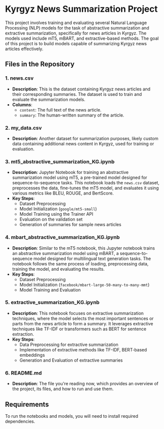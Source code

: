 # Kyrgyz News Summarization Project

This project involves training and evaluating several Natural Language Processing (NLP) models for the task of abstractive summarization and extractive summarization, specifically for news articles in Kyrgyz. The models used include mT5, mBART, and extractive-based methods. The goal of this project is to build models capable of summarizing Kyrgyz news articles effectively.

## Files in the Repository

### 1. **news.csv**
   - **Description**: This is the dataset containing Kyrgyz news articles and their corresponding summaries. The dataset is used to train and evaluate the summarization models.
   - **Columns**:
     - `content`: The full text of the news article.
     - `summary`: The human-written summary of the article.

### 2. **my_data.csv**
   - **Description**: Another dataset for summarization purposes, likely custom data containing additional news content in Kyrgyz, used for training or evaluation.

### 3. **mt5_abstractive_summarization_KG.ipynb**
   - **Description**: Jupyter Notebook for training an abstractive summarization model using mT5, a pre-trained model designed for sequence-to-sequence tasks. This notebook loads the `news.csv` dataset, preprocesses the data, fine-tunes the mT5 model, and evaluates it using various metrics like BLEU, ROUGE, and BertScore.
   - **Key Steps**:
     - Dataset Preprocessing
     - Model Initialization (`google/mt5-small`)
     - Model Training using the Trainer API
     - Evaluation on the validation set
     - Generation of summaries for sample news articles

### 4. **mbart_abstractive_summarization_KG.ipynb**
   - **Description**: Similar to the mT5 notebook, this Jupyter notebook trains an abstractive summarization model using mBART, a sequence-to-sequence model designed for multilingual text generation tasks. The notebook follows the same process of loading, preprocessing data, training the model, and evaluating the results.
   - **Key Steps**:
     - Dataset Preprocessing
     - Model Initialization (`facebook/mbart-large-50-many-to-many-mmt`)
     - Model Training and Evaluation

### 5. **extractive_summarization_KG.ipynb**
   - **Description**: This notebook focuses on extractive summarization techniques, where the model selects the most important sentences or parts from the news article to form a summary. It leverages extractive techniques like TF-IDF or transformers such as BERT for sentence extraction.
   - **Key Steps**:
     - Data Preprocessing for extractive summarization
     - Implementation of extractive methods like TF-IDF, BERT-based embeddings
     - Generation and Evaluation of extractive summaries

### 6. **README.md**
   - **Description**: The file you're reading now, which provides an overview of the project, its files, and how to run and use them.

## Requirements

To run the notebooks and models, you will need to install required dependencies.
